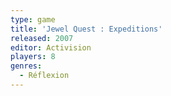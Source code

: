 ```yaml
---
type: game
title: 'Jewel Quest : Expeditions'
released: 2007
editor: Activision
players: 8
genres:
  - Réflexion
---
```

